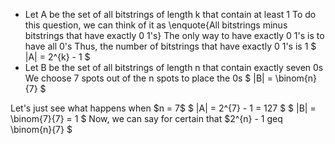 <ul>
<li> Let A be the set of all bitstrings of length k that contain at least 1 
To do this question, we can think of it as \enquote{All bitstrings minus bitstrings that have exactly 0 1's} 
The only way to have exactly 0 1's is to have all 0's 
Thus, the number of bitstrings that have exactly 0 1's is 1 
$ |A| = 2^{k} - 1 $
	<li> Let B be the set of all bitstrings of length n that contain exactly seven 0s 
	      We choose 7 spots out of the n spots to place the 0s 
	      $ |B| = \binom{n}{7} $
</ul>
Let's just see what happens when $n = 7$ 
$ |A| = 2^{7} - 1 = 127 $ 
$ |B| = \binom{7}{7} = 1 $ 
Now, we can say for certain that $2^{n} - 1 geq \binom{n}{7} $
